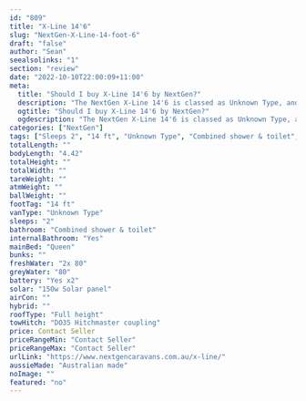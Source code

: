 ```yaml
---
id: "809"
title: "X-Line 14'6"
slug: "NextGen-X-Line-14-foot-6"
draft: "false"
author: "Sean"
seealsolinks: "1"
section: "review"
date: "2022-10-10T22:00:09+11:00"
meta:
  title: "Should I buy X-Line 14'6 by NextGen?"
  description: "The NextGen X-Line 14'6 is classed as Unknown Type, and sleeps 2 people. It is Australian made and comes in at 14 ft. It generally has Combined shower & toilet."
  ogtitle: "Should I buy X-Line 14'6 by NextGen?"
  ogdescription: "The NextGen X-Line 14'6 is classed as Unknown Type, and sleeps 2 people. It is Australian made and comes in at 14 ft. It generally has Combined shower & toilet."
categories: ["NextGen"]
tags: ["Sleeps 2", "14 ft", "Unknown Type", "Combined shower & toilet", "Full height", "Price Unknown", "Australian made"]
totalLength: ""
bodyLength: "4.42"
totalHeight: ""
totalWidth: ""
tareWeight: ""
atmWeight: ""
ballWeight: ""
footTag: "14 ft"
vanType: "Unknown Type"
sleeps: "2"
bathroom: "Combined shower & toilet"
internalBathroom: "Yes"
mainBed: "Queen"
bunks: ""
freshWater: "2x 80"
greyWater: "80"
battery: "Yes x2"
solar: "150w Solar panel"
airCon: ""
hybrid: ""
roofType: "Full height"
towHitch: "DO35 Hitchmaster coupling"
price: Contact Seller
priceRangeMin: "Contact Seller"
priceRangeMax: "Contact Seller"
urlLink: "https://www.nextgencaravans.com.au/x-line/"
aussieMade: "Australian made"
noImage: ""
featured: "no"
---
```

